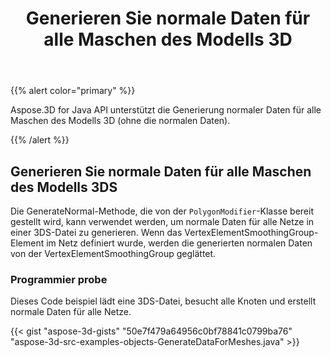 ﻿---
title: Generieren Sie normale Daten für alle Maschen des Modells 3D
type: docs
weight: 40
url: /de/java/generate-normal-data-for-all-meshes-of-3d-model/
description: Aspose.3D for Java API unterstützt die Generierung normaler Daten für alle Maschen des Modells 3D (ohne die normalen Daten).
---
{{% alert color="primary" %}} 

Aspose.3D for Java API unterstützt die Generierung normaler Daten für alle Maschen des Modells 3D (ohne die normalen Daten).

{{% /alert %}} 
## **Generieren Sie normale Daten für alle Maschen des Modells 3DS**
Die GenerateNormal-Methode, die von der `PolygonModifier`-Klasse bereit gestellt wird, kann verwendet werden, um normale Daten für alle Netze in einer 3DS-Datei zu generieren. Wenn das VertexElementSmoothingGroup-Element im Netz definiert wurde, werden die generierten normalen Daten von der VertexElementSmoothingGroup geglättet.
### **Programmier probe**
Dieses Code beispiel lädt eine 3DS-Datei, besucht alle Knoten und erstellt normale Daten für alle Netze.

{{< gist "aspose-3d-gists" "50e7f479a64956c0bf78841c0799ba76" "aspose-3d-src-examples-objects-GenerateDataForMeshes.java" >}}
